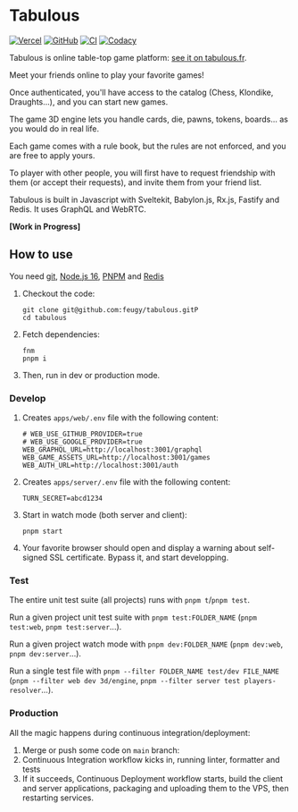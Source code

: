 # Tabulous

[![Vercel](https://vercelbadge.vercel.app/api/feugy/tabulous)][production]
[![GitHub](https://img.shields.io/github/license/feugy/tabulous)][license]
[![CI](https://github.com/feugy/tabulous/actions/workflows/CI.yml/badge.svg)](https://github.com/feugy/atelier/tabulous/workflows/CI.yml)
[![Codacy](https://app.codacy.com/project/badge/Grade/36bc5e1d473746f09656d1ffc8dec813)](https://www.codacy.com/gh/feugy/tabulous/dashboard?utm_source=github.com&utm_medium=referral&utm_content=feugy/tabulous&utm_campaign=Badge_Grade)

Tabulous is online table-top game platform: [see it on tabulous.fr][production].

Meet your friends online to play your favorite games!

Once authenticated, you'll have access to the catalog (Chess, Klondike, Draughts...), and you can start new games.

The game 3D engine lets you handle cards, die, pawns, tokens, boards... as you would do in real life.

Each game comes with a rule book, but the rules are not enforced, and you are free to apply yours.

To player with other people, you will first have to request friendship with them (or accept their requests), and invite them from your friend list.

Tabulous is built in Javascript with Sveltekit, Babylon.js, Rx.js, Fastify and Redis. It uses GraphQL and WebRTC.

**[Work in Progress]**

## How to use

You need [git], [Node.js 16][node], [PNPM] and [Redis]

1. Checkout the code:

   ```shell
   git clone git@github.com:feugy/tabulous.gitP
   cd tabulous
   ```

1. Fetch dependencies:

   ```shell
   fnm
   pnpm i
   ```

1. Then, run in dev or production mode.

### Develop

1. Creates `apps/web/.env` file with the following content:

   ```shell
   # WEB_USE_GITHUB_PROVIDER=true
   # WEB_USE_GOOGLE_PROVIDER=true
   WEB_GRAPHQL_URL=http://localhost:3001/graphql
   WEB_GAME_ASSETS_URL=http://localhost:3001/games
   WEB_AUTH_URL=http://localhost:3001/auth
   ```

1. Creates `apps/server/.env` file with the following content:

   ```shell
   TURN_SECRET=abcd1234
   ```

1. Start in watch mode (both server and client):

   ```shell
   pnpm start
   ```

1. Your favorite browser should open and display a warning about self-signed SSL certificate. Bypass it, and start developping.

### Test

The entire unit test suite (all projects) runs with `pnpm t`/`pnpm test`.

Run a given project unit test suite with `pnpm test:FOLDER_NAME` (`pnpm test:web`, `pnpm test:server`...).

Run a given project watch mode with `pnpm dev:FOLDER_NAME` (`pnpm dev:web`, `pnpm dev:server`...).

Run a single test file with `pnpm --filter FOLDER_NAME test/dev FILE_NAME` (`pnpm --filter web dev 3d/engine`, `pnpm --filter server test players-resolver`...).

### Production

All the magic happens during continuous integration/deployment:

1. Merge or push some code on `main` branch:
1. Continuous Integration workflow kicks in, running linter, formatter and tests
1. If it succeeds, Continuous Deployment workflow starts, build the client and server applications, packaging and uploading them to the VPS, then restarting services.

[production]: https://tabulous.fr
[license]: https://github.com/feugy/tabulous/blob/main/LICENSE
[git]: https://git-scm.com/downloads
[redis]: https://redis.io/docs/getting-started/installation/
[node]: https://nodejs.org/en/download/
[pnpm]: https://pnpm.io/installation
